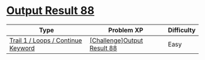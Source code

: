 # [Output Result 88](https://www.codetree.ai/trails/complete/curated-cards/challenge-reading-88)

|Type|Problem XP|Difficulty|
|---|---|---|
|[Trail 1 / Loops / Continue Keyword](https://www.codetree.ai/trail-info/novice-low/)|[[Challenge]Output Result 88](https://www.codetree.ai/trails/complete/curated-cards/challenge-reading-88/)|Easy|


